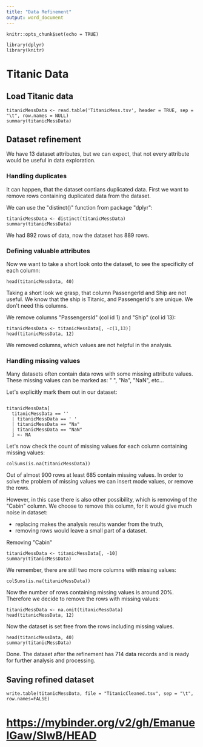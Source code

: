 ```yaml
---
title: "Data Refinement"
output: word_document
---
```


```{r setup, include=FALSE}
knitr::opts_chunk$set(echo = TRUE)
```

```{r load-packages, include=FALSE}
library(dplyr)
library(knitr)
```

# Titanic Data

## Load Titanic data

```{r}
titanicMessData <- read.table('TitanicMess.tsv', header = TRUE, sep = "\t", row.names = NULL)
summary(titanicMessData) 
```

## Dataset refinement

We have 13 dataset attributes, 
but we can expect, that not every attribute would be useful in data exploration.

### Handling duplicates

It can happen, that the dataset contians duplicated data.
First we want to remove rows containing duplicated data from the dataset.

We can use the "distinct()" function from package "dplyr":

```{r}
titanicMessData <- distinct(titanicMessData)
summary(titanicMessData)
```

We had 892 rows of data, now the dataset has 889 rows.

### Defining valuable attributes

Now we want to take a short look onto the dataset, to see the specificity of each column:
      
```{r}
head(titanicMessData, 40)
```

Taking a short look we grasp, that column PassengerId and Ship are not useful.
We know that the ship is Titanic, and PassengerId's are unique. We don't need this columns.

We remove columns "PassengersId" (col id 1) and "Ship" (col id 13):

```{r}
titanicMessData <- titanicMessData[, -c(1,13)]
head(titanicMessData, 12)
```

We removed columns, which values are not helpful in the analysis.

### Handling missing values

Many datasets often contain data rows with some missing attribute values.
These missing values can be marked as: " ", "Na", "NaN", etc...

Let's explicitly mark them out in our dataset:

```{r}

titanicMessData[
  titanicMessData == ''
  | titanicMessData == ' '
  | titanicMessData == "Na"
  | titanicMessData == "NaN"
  ] <- NA

```

Let's now check the count of missing values for each column containing missing values:

```{r}
colSums(is.na(titanicMessData))
```
Out of almost 900 rows at least 685 contain missing values.
In order to solve the problem of missing values we can insert mode values, or remove the rows.

However, in this case there is also other possibility, which is removing of the "Cabin" column.
We choose to remove this column, for it would give much noise in dataset: 
- replacing makes the analysis results wander from the truth, 
- removing rows would leave a small part of a dataset.

Removing "Cabin" 

```{r}
titanicMessData <- titanicMessData[, -10]
summary(titanicMessData)
```
We remember, there are still two more columns with missing values:

```{r}
colSums(is.na(titanicMessData))
```
Now the number of rows containing missing values is around 20%.
Therefore we decide to remove the rows with missing values:

```{r}
titanicMessData <- na.omit(titanicMessData)
head(titanicMessData, 12)
```

Now the dataset is set free from the rows including missing values.

```{r}
head(titanicMessData, 40)
summary(titanicMessData)
```

Done. The dataset after the refinement has 714 data records 
and is ready for further analysis and processing.

## Saving refined dataset

```{r}
write.table(titanicMessData, file = "TitanicCleaned.tsv", sep = "\t", row.names=FALSE)
```

# https://mybinder.org/v2/gh/EmanuelGaw/SIwB/HEAD
